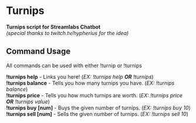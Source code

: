 # Turnips
**Turnips script for Streamlabs Chatbot**  
*(special thanks to twitch.tv/hypherius for the idea)*

## Command Usage
All commands can be used with either !turnip or !turnips

**!turnips help** - Links you here! (*EX: !turnips help **OR** !turnips*)  
**!turnips balance** - Tells you how many turnips you have. (*EX: !turnips balance*)  
**!turnips price** - Tells you how much turnips are worth. (*EX: !turnips price **OR** !turnips value*)  
**!turnips buy [num]** - Buys the given number of turnips. (*EX: !turnips buy 10*)  
**!turnips sell [num]** - Sells the given number of turnips. (*EX: !turnips sell 10*)
